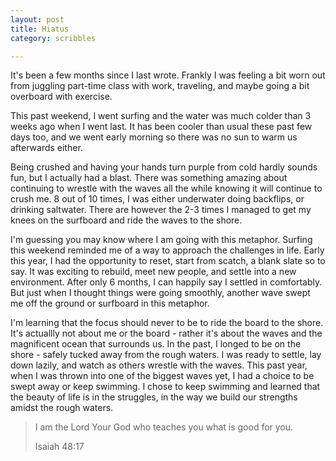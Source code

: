 ```yaml
---
layout: post
title: Hiatus
category: scribbles

---
```


It's been a few months since I last wrote. Frankly I was feeling a bit worn out from juggling part-time class with work, traveling, and maybe going a bit overboard with exercise.

This past weekend, I went surfing and the water was much colder than 3 weeks ago when I went last. It has been cooler than usual these past few days too, and we went early morning so there was no sun to warm us afterwards either.

Being crushed and having your hands turn purple from cold hardly sounds fun, but I actually had a blast. There was something amazing about continuing to wrestle with the waves all the while knowing it will continue to crush me. 8 out of 10 times, I was either underwater doing backflips, or drinking saltwater. There are however the 2-3 times I managed to get my knees on the surfboard and ride the waves to the shore.

I'm guessing you may know where I am going with this metaphor. Surfing this weekend reminded me of a way to approach the challenges in life. Early this year, I had the opportunity to reset, start from scatch, a blank slate so to say. It was exciting to rebuild, meet new people, and settle into a new environment. After only 6 months, I can happily say I settled in comfortably. But just when I thought things were going smoothly, another wave swept me off the ground or surfboard in this metaphor.

I'm learning that the focus should never to be to ride the board to the shore. It's actuallly not about me or the board - rather it's about the waves and the magnificent ocean that surrounds us. In the past, I longed to be on the shore - safely tucked away from the rough waters. I was ready to settle, lay down lazily, and watch as others wrestle with the waves. This past year, when I was thrown into one of the biggest waves yet, I had a choice to be swept away or keep swimming. I chose to keep swimming and learned that the beauty of life is in the struggles, in the way we build our strengths amidst the rough waters.

> I am the Lord Your God who teaches you what is good for you.
>
> Isaiah 48:17
